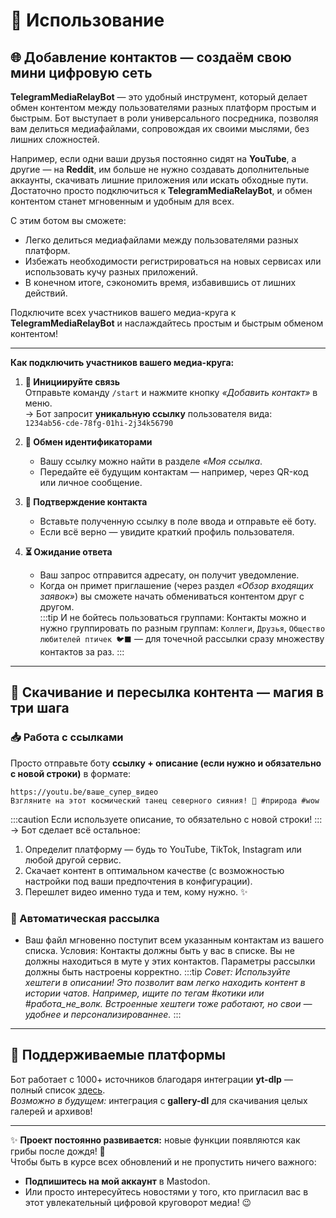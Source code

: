 # 💬 Использование  

## 🌐 Добавление контактов — создаём свою мини цифровую сеть  

**TelegramMediaRelayBot** — это удобный инструмент, который делает обмен контентом между пользователями разных платформ простым и быстрым. Бот выступает в роли универсального посредника, позволяя вам делиться медиафайлами, сопровождая их своими мыслями, без лишних сложностей.  

Например, если одни ваши друзья постоянно сидят на **YouTube**, а другие — на **Reddit**, им больше не нужно создавать дополнительные аккаунты, скачивать лишние приложения или искать обходные пути. Достаточно просто подключиться к **TelegramMediaRelayBot**, и обмен контентом станет мгновенным и удобным для всех.  

С этим ботом вы сможете:  
- Легко делиться медиафайлами между пользователями разных платформ.  
- Избежать необходимости регистрироваться на новых сервисах или использовать кучу разных приложений.  
- В конечном итоге, сэкономить время, избавившись от лишних действий.  

Подключите всех участников вашего медиа-круга к **TelegramMediaRelayBot** и наслаждайтесь простым и быстрым обменом контентом!

---
**Как подключить участников вашего медиа-круга:**

1. **🔄 Инициируйте связь**  
   Отправьте команду `/start` и нажмите кнопку *«Добавить контакт»* в меню.  
   → Бот запросит **уникальную ссылку** пользователя вида:  
   `1234ab56-cde-78fg-01hi-2j34k56790`  

2. **🔗 Обмен идентификаторами**  
   - Вашу ссылку можно найти в разделе *«Моя ссылка*.  
   - Передайте её будущим контактам — например, через QR-код или личное сообщение.  

3. **🤝 Подтверждение контакта**  
   - Вставьте полученную ссылку в поле ввода и отправьте её боту.  
   - Если всё верно — увидите краткий профиль пользователя.  

4. **⏳ Ожидание ответа**  
   - Ваш запрос отправится адресату, он получит уведомление.  
   - Когда он примет приглашение (через раздел *«Обзор входящих заявок»*) вы сможете начать обмениваться контентом друг с другом.  
   :::tip
   И не бойтесь пользоваться группами: Контакты можно и нужно группировать по разным группам: `Коллеги`, `Друзья`, `Общество любителей птичек 🐦‍⬛️` — для точечной рассылки сразу множеству контактов за раз.
   :::

---

## 🚀 Скачивание и пересылка контента — магия в три шага  

### 📥 Работа с ссылками  
Просто отправьте боту **ссылку + описание (если нужно и обязательно с новой строки)** в формате:  
```
https://youtu.be/ваше_супер_видео  
Взгляните на этот космический танец северного сияния! 🌌 #природа #wow 
```  
:::caution
Если используете описание, то обязательно с новой строки!
:::
→ Бот сделает всё остальное:  
1. Определит платформу — будь то YouTube, TikTok, Instagram или любой другой сервис.
2. Скачает контент в оптимальном качестве (с возможностью настройки под ваши предпочтения в конфигурации). 
3. Перешлет видео именно туда и тем, кому нужно. ✨

### 🔄 Автоматическая рассылка  
- Ваш файл мгновенно поступит всем указанным контактам из вашего списка.
   Условия:
      Контакты должны быть у вас в списке.
      Вы не должны находиться в муте у этих контактов.
      Параметры рассылки должны быть настроены корректно.
:::tip
*Совет: Используйте хештеги в описании!*
   *Это позволит вам легко находить контент в истории чатов. Например, ищите по тегам #котики или #работа_не_волк.*
      *Встроенные хештеги тоже работают, но свои — удобнее и персонализированнее.*
:::

---

## 🔗 Поддерживаемые платформы  
Бот работает с 1000+ источников благодаря интеграции **yt-dlp** — полный список [здесь](https://github.com/yt-dlp/yt-dlp/blob/master/supportedsites.md).  
*Возможно в будущем:* интеграция с **gallery-dl** для скачивания целых галерей и архивов!

--- 

✨ **Проект постоянно развивается:** новые функции появляются как грибы после дождя! 🍄  
Чтобы быть в курсе всех обновлений и не пропустить ничего важного:  
- **Подпишитесь на мой аккаунт** в Mastodon.  
- Или просто интересуйтесь новостями у того, кто пригласил вас в этот увлекательный цифровой круговорот медиа! 😉  

